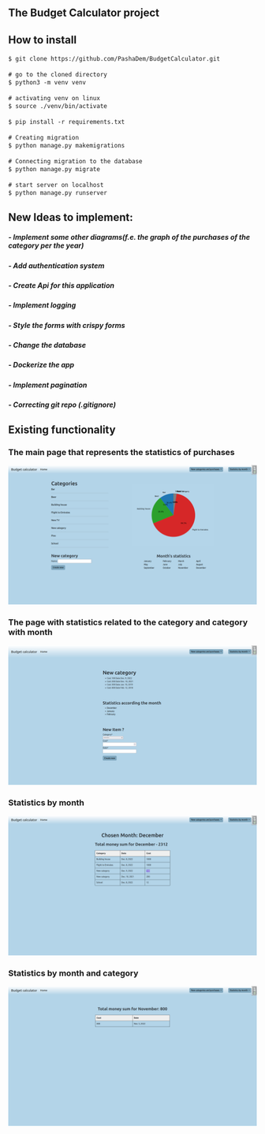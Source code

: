 ## The Budget Calculator project ##

## How to install
    $ git clone https://github.com/PashaDem/BudgetCalculator.git

    # go to the cloned directory
    $ python3 -m venv venv
    
    # activating venv on linux
    $ source ./venv/bin/activate

    $ pip install -r requirements.txt

    # Creating migration
    $ python manage.py makemigrations

    # Connecting migration to the database
    $ python manage.py migrate

    # start server on localhost
    $ python manage.py runserver
## New Ideas to implement: ##
##### - Implement some other diagrams(f.e. the graph of the purchases of the category per the year) #####
##### - Add authentication system #####
##### - Create Api for this application #####
##### - Implement logging #####
##### - Style the forms with crispy forms #####
##### - Change the database #####
##### - Dockerize the app #####
##### - Implement pagination #####
##### - Correcting git repo (.gitignore)
## Existing functionality ##
### The main page that represents the statistics of purchases ###
![alternative text](calc_app/static/calc_app/img/category_list.png)
### The page with statistics related to the category and category with month ###
![alternative text](calc_app/static/calc_app/img/category_items.png)
### Statistics by month ###
![alternative text](calc_app/static/calc_app/img/month_stat.png)
### Statistics by month and category ###
![alternative text](calc_app/static/calc_app/img/category_month.png)
